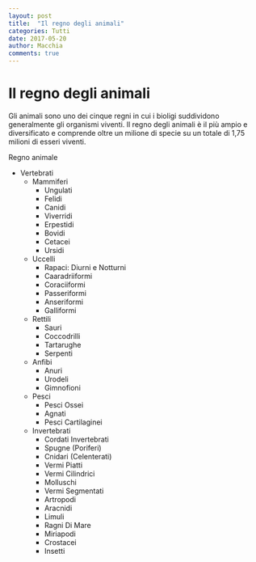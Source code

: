 ```yaml
---
layout: post
title:  "Il regno degli animali"
categories: Tutti
date: 2017-05-20
author: Macchia
comments: true
---
```


# Il regno degli animali
Gli animali sono uno dei cinque regni in cui i bioligi suddividono generalmente gli organismi viventi. Il regno degli animali è il più ampio e diversificato e comprende oltre un milione di specie su un totale di 1,75 milioni di esseri viventi.

Regno animale
* Vertebrati
  * Mammiferi
    * Ungulati
    * Felidi
    * Canidi
    * Viverridi
    * Erpestidi
    * Bovidi
    * Cetacei
    * Ursidi
  * Uccelli
    * Rapaci: Diurni e Notturni
    * Caaradriiformi
    * Coraciiformi
    * Passeriformi
    * Anseriformi
    * Galliformi
  * Rettili
    * Sauri
    * Coccodrilli
    * Tartarughe
    * Serpenti
  * Anfibi
    * Anuri
    * Urodeli
    * Gimnofioni
  * Pesci
    * Pesci Ossei
    * Agnati
    * Pesci Cartilaginei
  * Invertebrati
    * Cordati Invertebrati
    * Spugne (Poriferi)
    * Cnidari (Celenterati)
    * Vermi Piatti
    * Vermi Cilindrici
    * Molluschi
    * Vermi Segmentati
    * Artropodi
    * Aracnidi
    * Limuli
    * Ragni Di Mare
    * Miriapodi
    * Crostacei
    * Insetti
